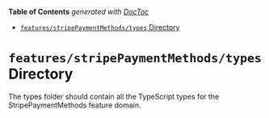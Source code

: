 <!-- START doctoc generated TOC please keep comment here to allow auto update -->
<!-- DON'T EDIT THIS SECTION, INSTEAD RE-RUN doctoc TO UPDATE -->

**Table of Contents** _generated with [DocToc](https://github.com/thlorenz/doctoc)_

- [`features/stripePaymentMethods/types` Directory](#featuresstripepaymentmethodstypes-directory)

<!-- END doctoc generated TOC please keep comment here to allow auto update -->

# `features/stripePaymentMethods/types` Directory

The types folder should contain all the TypeScript types for the StripePaymentMethods feature domain.
